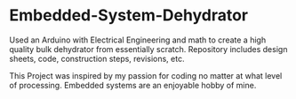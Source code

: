 # Embedded-System-Dehydrator
Used an Arduino with Electrical Engineering and math to create a high quality bulk dehydrator from essentially scratch. 
Repository includes design sheets, code, construction steps, revisions, etc.

This Project was inspired by my passion for coding no matter at what level of processing. Embedded systems are an enjoyable hobby of mine.
